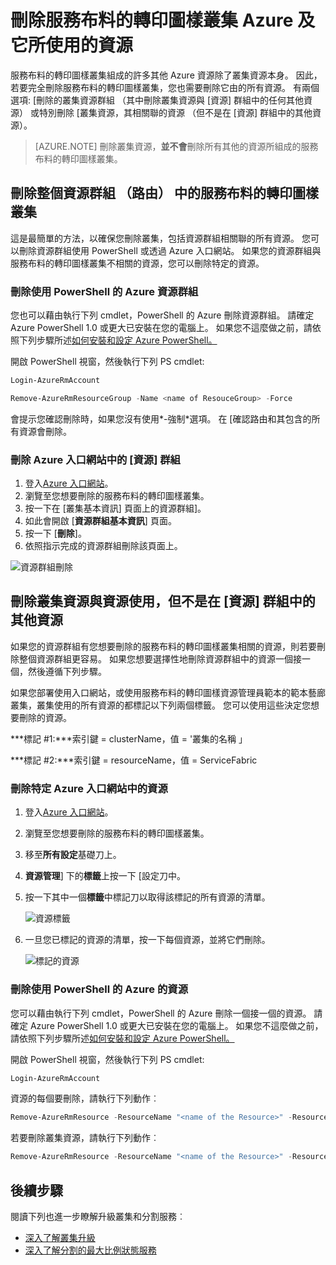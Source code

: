 <properties
   pageTitle="刪除 Azure 叢集和其資源 |Microsoft Azure"
   description="瞭解如何完全刪除服務布料的轉印圖樣叢集刪除包含叢集的資源群組或選擇性地刪除資源。"
   services="service-fabric"
   documentationCenter=".net"
   authors="ChackDan"
   manager="timlt"
   editor=""/>

<tags
   ms.service="service-fabric"
   ms.devlang="dotnet"
   ms.topic="article"
   ms.tgt_pltfrm="na"
   ms.workload="na"
   ms.date="09/09/2016"
   ms.author="chackdan"/>

# <a name="delete-a-service-fabric-cluster-on-azure-and-the-resources-it-uses"></a>刪除服務布料的轉印圖樣叢集 Azure 及它所使用的資源

服務布料的轉印圖樣叢集組成的許多其他 Azure 資源除了叢集資源本身。 因此，若要完全刪除服務布料的轉印圖樣叢集，您也需要刪除它由的所有資源。
有兩個選項: [刪除的叢集資源群組 （其中刪除叢集資源與 [資源] 群組中的任何其他資源） 或特別刪除 [叢集資源，其相關聯的資源 （但不是在 [資源] 群組中的其他資源）。

>[AZURE.NOTE] 刪除叢集資源，**並不會**刪除所有其他的資源所組成的服務布料的轉印圖樣叢集。

## <a name="delete-the-entire-resource-group-rg-that-the-service-fabric-cluster-is-in"></a>刪除整個資源群組 （路由） 中的服務布料的轉印圖樣叢集

這是最簡單的方法，以確保您刪除叢集，包括資源群組相關聯的所有資源。 您可以刪除資源群組使用 PowerShell 或透過 Azure 入口網站。 如果您的資源群組與服務布料的轉印圖樣叢集不相關的資源，您可以刪除特定的資源。

### <a name="delete-the-resource-group-using-azure-powershell"></a>刪除使用 PowerShell 的 Azure 資源群組

您也可以藉由執行下列 cmdlet，PowerShell 的 Azure 刪除資源群組。 請確定 Azure PowerShell 1.0 或更大已安裝在您的電腦上。 如果您不這麼做之前，請依照下列步驟所述[如何安裝和設定 Azure PowerShell。](../powershell-install-configure.md)

開啟 PowerShell 視窗，然後執行下列 PS cmdlet:

```powershell
Login-AzureRmAccount

Remove-AzureRmResourceGroup -Name <name of ResouceGroup> -Force
```

會提示您確認刪除時，如果您沒有使用*-強制*選項。 在 [確認路由和其包含的所有資源會刪除。

### <a name="delete-a-resource-group-in-the-azure-portal"></a>刪除 Azure 入口網站中的 [資源] 群組  

1. 登入[Azure 入口網站](https://portal.azure.com)。
2. 瀏覽至您想要刪除的服務布料的轉印圖樣叢集。
3. 按一下在 [叢集基本資訊] 頁面上的資源群組]。
4. 如此會開啟 [**資源群組基本資訊**] 頁面。
5. 按一下 [**刪除**]。
6. 依照指示完成的資源群組刪除該頁面上。

![資源群組刪除][ResourceGroupDelete]


## <a name="delete-the-cluster-resource-and-the-resources-it-uses-but-not-other-resources-in-the-resource-group"></a>刪除叢集資源與資源使用，但不是在 [資源] 群組中的其他資源

如果您的資源群組有您想要刪除的服務布料的轉印圖樣叢集相關的資源，則若要刪除整個資源群組更容易。 如果您想要選擇性地刪除資源群組中的資源一個接一個，然後遵循下列步驟。

如果您部署使用入口網站，或使用服務布料的轉印圖樣資源管理員範本的範本藝廊叢集，叢集使用的所有資源的都標記以下列兩個標籤。 您可以使用這些決定您想要刪除的資源。

***標記 #1:***索引鍵 = clusterName，值 = '叢集的名稱 」

***標記 #2:***索引鍵 = resourceName，值 = ServiceFabric

### <a name="delete-specific-resources-in-the-azure-portal"></a>刪除特定 Azure 入口網站中的資源

1. 登入[Azure 入口網站](https://portal.azure.com)。
2. 瀏覽至您想要刪除的服務布料的轉印圖樣叢集。
3. 移至**所有設定**基礎刀上。
4. **資源管理**] 下的**標籤**上按一下 [設定刀中。
5. 按一下其中一個**標籤**中標記刀以取得該標記的所有資源的清單。

    ![資源標籤][ResourceTags]

6. 一旦您已標記的資源的清單，按一下每個資源，並將它們刪除。

    ![標記的資源][TaggedResources]

### <a name="delete-the-resources-using-azure-powershell"></a>刪除使用 PowerShell 的 Azure 的資源

您可以藉由執行下列 cmdlet，PowerShell 的 Azure 刪除一個接一個的資源。 請確定 Azure PowerShell 1.0 或更大已安裝在您的電腦上。 如果您不這麼做之前，請依照下列步驟所述[如何安裝和設定 Azure PowerShell。](../powershell-install-configure.md)

開啟 PowerShell 視窗，然後執行下列 PS cmdlet:

```powershell
Login-AzureRmAccount
```
資源的每個要刪除，請執行下列動作︰

```powershell
Remove-AzureRmResource -ResourceName "<name of the Resource>" -ResourceType "<Resource Type>" -ResourceGroupName "<name of the resource group>" -Force
```

若要刪除叢集資源，請執行下列動作︰

```powershell
Remove-AzureRmResource -ResourceName "<name of the Resource>" -ResourceType "Microsoft.ServiceFabric/clusters" -ResourceGroupName "<name of the resource group>" -Force
```

## <a name="next-steps"></a>後續步驟
閱讀下列也進一步瞭解升級叢集和分割服務︰

- [深入了解叢集升級](service-fabric-cluster-upgrade.md)
- [深入了解分割的最大比例狀態服務](service-fabric-concepts-partitioning.md)


<!--Image references-->
[ResourceGroupDelete]: ./media/service-fabric-cluster-delete/ResourceGroupDelete.PNG

[ResourceTags]: ./media/service-fabric-cluster-delete/ResourceTags.png

[TaggedResources]: ./media/service-fabric-cluster-delete/TaggedResources.PNG

